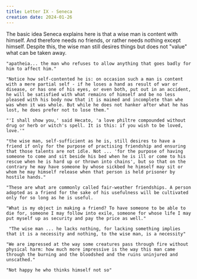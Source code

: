 ```yaml
---
title: Letter IX - Seneca
creation date: 2024-01-26
---
```

The basic idea Seneca explains here is that a wise man is content with himself. And therefore needs no friends, or rather needs nothing except himself. Despite this, the wise man still desires things but does not "value" what can be taken away.

	"apatheia... the man who refuses to allow anything that goes badly for him to affect him."

	"Notice how self-contented he is: on occasion such a man is content with a mere partial self - if he loses a hand as result of war or disease, or has one of his eyes, or even both, put out in an accident, he will be satisfied with what remains of himself and be no less pleased with his body now that it is maimed and incomplete than whe was when it was whole. But while he does not hanker after what he has lost, he does prefer not to lose them."

	"'I shall show you,' said Hecato, 'a love philtre compounded without drug or herb or witch's spell. It is this: if you wish to be loved, love.'"

	"the wise man, self-sufficient as he is, still desires to have a friend if only for the purpose of practising friendship and ensuring that those talents are not idle. Not ... 'for the purpose of having someone to come and sit beside his bed when he is ill or come to his rescue when he is hard up or thrown into chains', but so that on the contrary he may have someone by whose sickbed he himself may sit or whom he may himself release when that person is held prisoner by hostile hands."

	"These are what are commonly called fair-weather friendships. A person adopted as a friend for the sake of his usefulness will be cultivated only for so long as he is useful.

	"What is my object in making a friend? To have someone to be able to die for, someone I may follow into exile, someone for whose life I may put myself up as security and pay the price as well."

	 "The wise man ... he lacks nothing, for lacking something implies that it is a necessity and nothing, to the wise man, is a necessity"

	"We are impressed at the way some creatures pass through fire without physical harm: how much more impressive is the way this man came through the burning and the bloodshed and the ruins uninjured and unscathed."

	"Not happy he who thinks himself not so"